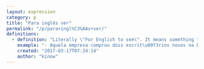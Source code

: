 ```yaml
---
layout: expression
category: p
title: "Para inglês ver"
permalink: "/p/para+ingl%C3%AAs+ver/"
definitions:
  - definition: "Literally \"For English to see\". It means something that is intended only to keep appearances. For example, when a company keeps a department of innovation even though they don't need it, just to keep appearances."
    example: "- Aquela empresa comprou dois escrit\u00f3rios novos na Berrini?\r\n- \u00c9, mas v\u00e3o fechar tudo no ano que vem, voc\u00ea vai ver. \u00c9 s\u00f3 pra Ingl\u00eas ver."
    created: "2017-03-17T07:24:14"
    author: "kinow"
---
```


